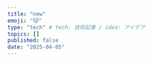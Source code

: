 ```yaml
---
title: "new"
emoji: "😽"
type: "tech" # tech: 技術記事 / idea: アイデア
topics: []
published: false
date: "2025-04-05"
---
```

